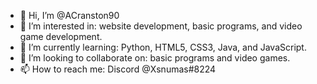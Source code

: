 - 👋 Hi, I’m @ACranston90
- 👀 I’m interested in: website development, basic programs, and video game development.
- 🌱 I’m currently learning: Python, HTML5, CSS3, Java, and JavaScript.
- 💞️ I’m looking to collaborate on: basic programs and video games.
- 📫 How to reach me: Discord @Xsnumas#8224

<!---
ACranston90/ACranston90 is a ✨ special ✨ repository because its `README.md` (this file) appears on your GitHub profile.
You can click the Preview link to take a look at your changes.
--->
